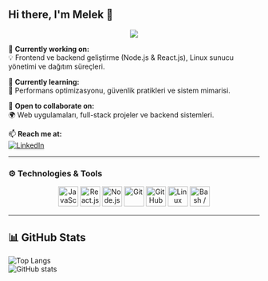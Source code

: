## Hi there, I'm Melek 👋  

<p align="center">
  <img src="https://readme-typing-svg.herokuapp.com?color=F77B00&size=25&center=true&vCenter=true&width=550&lines=Node.js+%7C+React+%7C+Full-Stack+Developer;Frontend+%2B+Backend+Developer;Linux+Server+Management" />
</p>

🔭 **Currently working on:**  
💡 Frontend ve backend geliştirme (Node.js & React.js), Linux sunucu yönetimi ve dağıtım süreçleri.

🌱 **Currently learning:**  
🚀 Performans optimizasyonu, güvenlik pratikleri ve sistem mimarisi.

👯 **Open to collaborate on:**  
🌍 Web uygulamaları, full-stack projeler ve backend sistemleri.

📫 **Reach me at:**  
[![LinkedIn](https://img.shields.io/badge/LinkedIn-Melek_Okman-0A66C2?style=flat&logo=linkedin&logoColor=white)](https://tr.linkedin.com/in/melek-okman-a35644340)  

---

### ⚙️ Technologies & Tools

<p align="center">
  <img src="https://cdn.jsdelivr.net/gh/devicons/devicon/icons/javascript/javascript-original.svg" title="JavaScript" width="40" height="40"/>
  <img src="https://cdn.jsdelivr.net/gh/devicons/devicon/icons/react/react-original.svg" title="React.js" width="40" height="40"/>
  <img src="https://cdn.jsdelivr.net/gh/devicons/devicon/icons/nodejs/nodejs-original.svg" title="Node.js" width="40" height="40"/>
  <img src="https://cdn.jsdelivr.net/gh/devicons/devicon/icons/git/git-original.svg" title="Git" width="40" height="40"/>
  <img src="https://cdn.jsdelivr.net/gh/devicons/devicon/icons/github/github-original.svg" title="GitHub" width="40" height="40"/>
  <img src="https://cdn.jsdelivr.net/gh/devicons/devicon/icons/linux/linux-original.svg" title="Linux" width="40" height="40"/>
  <img src="https://cdn.jsdelivr.net/gh/devicons/devicon/icons/bash/bash-original.svg" title="Bash / Shell" width="40" height="40"/>
</p>

---

## 📊 GitHub Stats

![Top Langs](https://github-readme-stats.vercel.app/api/top-langs/?username=melekokman&layout=compact&theme=tokyonight)  
![GitHub stats](https://github-readme-stats.vercel.app/api?username=melekokman&show_icons=true&theme=tokyonight)
